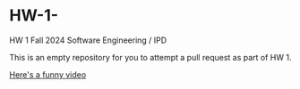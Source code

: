 # HW-1-

HW 1 Fall 2024 Software Engineering / IPD 

This is an empty repository for you to attempt a pull request as part of HW 1.

[Here's a funny video](https://www.youtube.com/watch?v=WzWCE5WNhKk)
